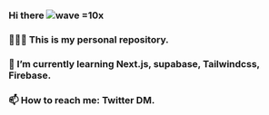 
### Hi there ![wave](https://user-images.githubusercontent.com/68226398/125245188-38254e80-e32b-11eb-8185-fb96b56f6811.gif) =10x
### 🧑🏻‍💻 This is my personal repository.
### 🌱 I’m currently learning Next.js, supabase, Tailwindcss, Firebase.
### 📫 How to reach me: Twitter DM.

<!--
**ken505/ken505** is a ✨ _special_ ✨ repository because its `README.md` (this file) appears on your GitHub profile.

Here are some ideas to get you started:

- 🔭 I’m currently working on ...
- 🌱 I’m currently learning ...
- 👯 I’m looking to collaborate on ...
- 🤔 I’m looking for help with ...
- 💬 Ask me about ...
- 📫 How to reach me: ...
- 😄 Pronouns: ...
- ⚡ Fun fact: ...
-->
